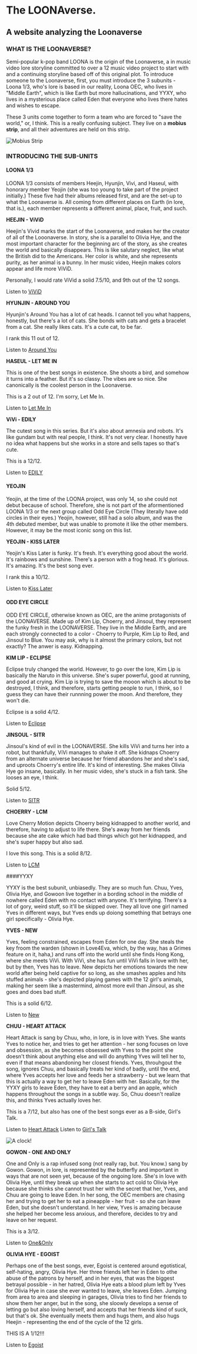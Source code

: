 # The LOONAverse. 
## A website analyzing the Loonaverse

### WHAT IS THE LOONAVERSE?

Semi-popular k-pop band LOONA is the origin of the Loonaverse, a in music video lore storyline committed to over a 12 music video project to start with and a continuing storyline based off of this original plot. To introduce someone to the Loonaverse, first, you must introduce the 3 subunits - Loona 1/3, who's lore is based in our reality, Loona OEC, who lives in "Middle Earth", which is like Earth but more hallucinations, and YYXY, who lives in a mysterious place called Eden that everyone who lives there hates and wishes to escape. 

These 3 units come together to form a team who are forced to "save the world," or, I think. This is a really confusing subject. They live on a **mobius strip**, and all their adventures are held on this strip. 

![Mobius Strip](VxZX9sC.png.jpeg)


### INTRODUCING THE SUB-UNITS

#### LOONA 1/3

LOONA 1/3 consists of members Heejin, Hyunjin, Vivi, and Haseul, with honorary member Yeojin (she was too young to take part of the project initially.) These five had their albums released first, and are the set-up to what the Loonaverse is. All coming from different places on Earth (in lore, that is.), each member represents a different animal, place, fruit, and such. 

**HEEJIN - ViViD** 
 
 Heejin's Vivid marks the start of the Loonaverse, and makes her the creator of all of the Looonaverse. In story, she is a parallel to Olivia Hye, and the most important character for the beginning arc of the story, as she creates the world and basically disappears. This is like salutary neglect, like what the British did to the Americans. Her color is white, and she represents purity, as her animal is a bunny. In her music video, Heejin makes colors appear and life more ViViD.
 
 Personally, I would rate ViVid a solid 7.5/10, and 9th out of the 12 songs. 
 
 Listen to [ViViD](https://www.youtube.com/watch?v=-FCYE87P5L0)
 
 **HYUNJIN - AROUND YOU**

Hyunjin's Around You has a lot of cat heads. I cannot tell you what happens, honestly, but there's a lot of cats. She bonds with cats and gets a bracelet from a cat. She really likes cats. It's a cute cat, to be far. 

I rank this 11 out of 12. 

Listen to [Around You](https://www.youtube.com/channel/UCOJplhB0wGQWv9OuRmMT-4g)

**HASEUL - LET ME IN**

This is one of the best songs in existence. She shoots a bird, and somehow it turns into a feather. But it's so classy. The vibes are so nice. She canonically is the coolest person in the Loonaverse. 

This is a 2 out of 12. I'm sorry, Let Me In. 

Listen to [Let Me In](https://www.youtube.com/watch?v=6a4BWpBJppI) 

**ViVi - EDILY**

The cutest song in this series. But it's also about amnesia and robots. It's like gundam but with real people, I think. It's not very clear. I honestly have no idea what happens but she works in a store and sells tapes so that's cute. 

This is a 12/12.

Listen to [EDILY](https://www.youtube.com/watch?v=ZNcBZM5SvbY)

#### YEOJIN 

Yeojin, at the time of the LOONA project, was only 14, so she could not debut because of school. Therefore, she is not part of the aformentioned LOONA 1/3 or the next group called Odd Eye Circle (They literally have odd circles in their eyes.) Yeojin, however, still had a solo album, and was the 4th debuted member, but was unable to promote it like the other members. However, it may be the most iconic song on this list. 

**YEOJIN - KISS LATER**
 
 Yeojin's Kiss Later is funky. It's fresh. It's everything good about the world. It's rainbows and sunshine. There's a person with a frog head. It's glorious. It's amazing. It's the best song ever. 
 
 I rank this a 10/12. 

Listen to [Kiss Later](https://www.youtube.com/watch?v=thpTOAS1Vgg)

#### ODD EYE CIRCLE

ODD EYE CIRCLE, otherwise known as OEC, are the anime protagonists of the LOONAVERSE. Made up of Kim Lip, Choerry, and Jinsoul, they represent the funky fresh in the LOONAVERSE. They live in the Middle Earth, and are each strongly connected to a color - Choerry to Purple, Kim Lip to Red, and Jinsoul to Blue. You may ask, why is it almost the primary colors, but not exactly? The anwer is easy. Kidnapping. 

**KIM LIP - ECLIPSE**

Eclipse truly changed the world. However, to go over the lore, Kim Lip is basically the Naruto in this universe. She's super powerful, good at running, and good at crying. Kim Lip is trying to save the mooon which is about to be destroyed, I think, and therefore, starts getting people to run, I think, so I guess they can have their runnning power the moon. And therefore, they won't die. 

Eclipse is a solid 4/12. 

Listen to [Eclipse](https://www.youtube.com/watch?v=_qJEoSa3Ie0)

**JINSOUL - SITR**

Jinsoul's kind of evil in the LOONAVERSE. She kills ViVi and turns her into a robot, but thankfully, ViVi manages to shake it off. She kidnaps Choerry from an alternate universe because her friend abandons her and she's sad, and uproots Choerry's entire life. It's kind of interesting. She makes Olivia Hye go insane, basically. In her music video, she's stuck in a fish tank. She looses an eye, I think. 

Solid 5/12. 

Listen to [SITR](https://www.youtube.com/watch?v=RWeyOyY_puQ)

**CHOERRY - LCM**

Love Cherry Motion depicts Choerry being kidnapped to another world, and therefore, having to adjust to life there. She's away from her friends because she ate cake which had bad things which got her kidnapped, and she's super happy but also sad. 

I love this song. This is a solid 8/12. 

Listen to [LCM](https://www.youtube.com/watch?v=VBbeuXW8Nko)

####YYXY 

YYXY is the best subunit, unbiasedly. They are so much fun. Chuu, Yves, Olivia Hye, and Gowoon live together in a bording school in the middle of nowhere called Eden with no contact with anyone. It's terrifying. There's a lot of gory, weird stuff, so it'll be skipped over. They all love one girl named Yves in different ways, but Yves ends up doiong something that betrays one girl specifically - Olivia Hye. 

**YVES - NEW**

Yves, feeling constrained, escapes from Eden for one day. She steals the key froom the warden (shown in Love4Eva, which, by the way, has a Grimes feature on it, haha,) and runs off into the world until she finds Hong Kong, where she meets ViVi. With ViVi, she has fun until ViVi falls in love with her, but by then, Yves has to leave. New depicts her emotions towards the new world after being held captive for so long, as she smashes apples and hits stuffed animals - she's depicted playing games with the 12 girl's animals, making her seem like a mastermind, almost more evil than Jinsoul, as she goes and does bad stuff. 

This is a solid 6/12. 

Listen to [New](https://www.youtube.com/watch?v=LIDe-yTxda0)

**CHUU - HEART ATTACK** 

Heart Attack is sang by Chuu, who, in lore, is in love with Yves. She wants Yves to notice her, and tries to get her attention - her song focuses on love and obsession, as she becomes obsessed with Yves to the point she doesn't think about anything else and will do anything Yves will tell her to, even if that means abandoning her closest friends. Yves, throuhgout the song, ignores Chuu, and basically treats her kind of badly, until the end, where Yves accepts her love and feeds her a strawberry - but we learn that this is actually a way to get her to leave Eden with her. Basically, for the YYXY girls to leave Eden, they have to eat a berry and an apple, which happens throughout the songs in a subtle way. So, Chuu doesn't realize this, and thinks Yves actually loves her. 

This is a 7/12, but also has one of the best songs ever as a B-side, Girl's Talk. 

Listen to [Heart Attack](https://www.youtube.com/watch?v=BVVfMFS3mgc)
Listen to [Girl's Talk](https://www.youtube.com/watch?v=FqR1bNjFyyw)

![A clock!](loona.jpg)

**GOWON - ONE AND ONLY** 

One and Only is a rap infused song (not really rap, but. You know.) sang by Gowon. Gowon, in lore, is represented by the butterfly and important in ways that are not seen yet, because of the ongoing lore. She's in love with Olivia Hye, until they break up when she starts to act cold to Olivia Hye because she thinks she cannot trust her with the secret that her, Yves, and Chuu are going to leave Eden. In her song, the OEC members are chasing her and trying to get her to eat a pineapple - her fruit - so she can leave Eden, but she doesn't understand. In her view, Yves is amazing because she helped her become less anxious, and therefore, decides to try and leave on her request. 

This is a 3/12. 

Listen to [One&Only](https://www.youtube.com/watch?v=m5qwcYL8a0o)

**OLIVIA HYE - EGOIST**

Perhaps one of the best songs, ever, Egoist is centered around egotistical, self-hating, angry, Olivia Hye. Her three friends left her in Eden to othe abuse of the patrons by herself, and in her eyes, that was the biggest betrayal possible - in her hatred, Olivia Hye eats a blood plum left by Yves for Olivia Hye in case she ever wanted to leave, she leaves Eden. Jumping from area to area and sleeping in garages, Olivia tries to find her friends to show them her anger, but in the song, she sloowly develops a sense of letting go but also loving herself, and accepts that her friends kind of suck, but that's ok. She eventually meets them and hugs them, and also hugs Heejin - representing the end of the cycle of the 12 girls. 

THIS IS A 1/12!!! 

Listen to [Egoist](https://www.youtube.com/watch?v=UkY8HvgvBJ8)


